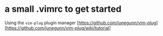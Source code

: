 # a small .vimrc to get started

Using the `vim-plug` plugin manager [https://github.com/junegunn/vim-plug] [https://github.com/junegunn/vim-plug/wiki/tutorial]
